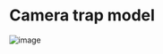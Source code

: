 # Camera trap model 

![image](https://github.com/DeKUT-DSAIL/dsail-tech4wildlife/assets/88529649/fbc775f7-1c95-476f-9d64-b0cb0b4d4258)
